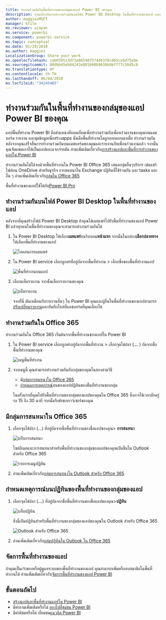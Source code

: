 ```yaml
---
title: ทำงานร่วมกันในพื้นที่ทำงานของกล่มุของแอป Power BI ของคุณ
description: อ่านเกี่ยวกับการทำงานร่วมกันบนไฟล์ Power BI Desktop ในพื้นที่ทำงานของแอป และกับ Office 365 services เช่นการแชร์ไฟล์บน OneDrive สำหรับธุรกิจ การสนทนาใน Exchange ปฏิทิน และ tasks
author: maggiesMSFT
manager: kfile
ms.reviewer: ajayan
ms.service: powerbi
ms.component: powerbi-service
ms.topic: conceptual
ms.date: 01/29/2018
ms.author: maggies
LocalizationGroup: Share your work
ms.openlocfilehash: cab0f0513d73a865407574d43f8cd65ca5d75a9e
ms.sourcegitcommit: 80d6b45eb84243e801b60b9038b9bff77c30d5c8
ms.translationtype: HT
ms.contentlocale: th-TH
ms.lasthandoff: 06/04/2018
ms.locfileid: "34245465"
---
```

# <a name="collaborate-in-your-power-bi-app-workspace"></a>ทำงานร่วมกันในพื้นที่ทำงานของกล่มุของแอป Power BI ของคุณ
แอปพื้นที่ทำงาน Power BI คือตำแหน่งที่ยอดเยี่ยมเพื่อทำงานร่วมกับเพื่อนร่วมงานของคุณบนแดชบอร์ด รายงาน และชุดข้อมูลเพื่อสร้าง*apps* นั่นคือพื้นที่ทำงานใดถูกออกแบบมาเพื่อ ทำงานร่วมกัน หลังจากคุณเสร็จสิ้นการทำงานร่วมกันบนแดชบอร์ดของคุณและรายงานกับเพื่อนร่วมงานแล้ว จากนั้นคุณจัดแพคเกจให้เป็นแอปและแจกจ่ายมัน อ่านเพิ่มเติมเกี่ยวกับ[การสร้างแอปและพื้นที่การทำงานของแอปใน Power BI](service-create-distribute-apps.md) 

ทำงานร่วมกันไม่ได้จบด้วยพื้นที่ทำงานใน Power BI Office 365 เสนอกลุ่มอื่นๆบริการ เช่นแชร์ไฟล์บน OneDrive สำหรับธุรกิจ การสนทนาใน Exchange ปฏิทินที่ใช้ร่วมกัน และ tasks และอื่น ๆ อ่านเพิ่มเติมเกี่ยวกับ[กลุ่มใน Office 365](https://support.office.com/article/Create-a-group-in-Office-365-7124dc4c-1de9-40d4-b096-e8add19209e9)

พื้นที่ทำงานของแอปใช้ได้กับ[Power BI Pro](service-free-vs-pro.md)

## <a name="collaborate-on-power-bi-desktop-files-in-your-app-workspace"></a>ทำงานร่วมกันบนไฟล์ Power BI Desktop ในพื้นที่ทำงานของแอป
หลังจากที่คุณสร้างไฟล์ Power BI Desktop ถ้าคุณได้เผยแพร่ไปยังพื้นที่ทำงานของแอป Power BI แล้วทุกคนในพื้นที่ทำงานของคุณจะสามารถทำงานร่วมกันได้

1. ใน Power BI Desktop ให้เลือก**เผยแพร่**บนริบบอน**หน้าแรก** จากนั้นในกล่อง**เลือกปลายทาง** ให้เลือกพื้นที่ทำงานของแอป
   
    ![ไอคอนการเผยแพร่](media/service-collaborate-power-bi-workspace/power-bi-group-publish-pbix.png)
2. ใน Power BI service เลือกลูกศรที่อยู่ถัดจากพื้นที่ทำงาน > เลือกชื่อของพื้นที่ทำงานแอป
   
    ![พื้นที่ทำงานบนแอป](media/service-collaborate-power-bi-workspace/power-bi-workspace-nav-arrow.png)
3. เลือกแท็บรายงาน จากนั้นเลือกรายงานของคุณ
   
    ![แท็บรายงาน](media/service-collaborate-power-bi-workspace/power-bi-workspace-report.png)
   
    จากที่นี่ มันเหมือนกับรายงานอื่นๆ ใน Power BI คุณและผู้อื่นในพื้นที่ทำงานของแอปสามารถ[ปรับเปลี่ยนรายงาน](service-reports.md)และบันทึกไทล์ที่แดชบอร์ดที่คุณเลือกได้

## <a name="collaborate-in-office-365"></a>ทำงานร่วมกันใน Office 365
ทำงานร่วมกันใน Office 365 เริ่มต้นจากพื้นที่ทำงานของแอปใน Power BI

1. ใน Power BI service เลือกลูกศรอยู่ถัดจากพื้นที่ทำงาน > เลือกจุดไข่ปลา (**...** ) ถัดจากชื่อพื้นที่ทำงานของคุณ 
   
   ![เมนูพื้นที่ทำงาน](media/service-collaborate-power-bi-workspace/power-bi-app-ellipsis.png)
2. จากเมนูนี้ คุณสามารถทำงานร่วมกันกับกลุ่มของคุณในสองสามวิธี 
   
   * มี[กลุ่มการสนทนาใน Office 365](service-collaborate-power-bi-workspace.md#have-a-group-conversation-in-office-365)
   * [กำหนดการเหตุการณ์](service-collaborate-power-bi-workspace.md#schedule-an-event-on-the-group-workspace-calendar)บนของแอปปฏิทินของพื้นที่ทำงานของกลุ่ม
   
   ในครั้งแรกที่คุณไปยังพื้นที่ทำงานของกลุ่มของแอปของคุณใน Office 365 ซึ่งอาจใช้เวลาสักครู่ รอ 15 ถึง 30 นาที จากนั้นรีเฟรชเบราว์เซอร์ของคุณ

## <a name="have-a-group-conversation-in-office-365"></a>มีกลุ่มการสนทนาใน Office 365
1. เลือกจุดไข่ปลา (...) ที่อยู่ถัดจากชื่อพื้นที่ทำงานของชื่อแอปของคุณ\> **การสนทนา** 
   
    ![แท็บการสนทนา](media/service-collaborate-power-bi-workspace/power-bi-app-ellipsis.png)
   
   ไซต์อีเมลและการสนทนาสำหรับพื้นที่ทำงานของกลุ่มของแอปของคุณเปิดขึ้นใน Outlook สำหรับ Office 365
   
   ![รายการเมนูปฏิทิน](media/service-collaborate-power-bi-workspace/pbi_grps_o365convo.png)
2. อ่านเพิ่มเติมเกี่ยวกับ[กลุ่มการสนทนาใน Outlook สำหรับ Office 365](https://support.office.com/Article/Have-a-group-conversation-a0482e24-a769-4e39-a5ba-a7c56e828b22)

## <a name="schedule-an-event-on-the-apps-group-workspace-calendar"></a>กำหนดเหตุการณ์บนปฏิทินของพื้นที่ทำงานของกลุ่มของแอป
1. เลือกจุดไข่ปลา (**...**) ที่อยู่ถัดจากชื่อพื้นที่ทำงานของชื่อแอปของคุณ\>**ปฏิทิน** 
   
   ![แท็บปฏิทิน](media/service-collaborate-power-bi-workspace/power-bi-app-ellipsis.png)
   
   สิ่งนี้เปิดปฏิทินสำหรับพื้นที่ทำงานของกลุ่มของแอปของคุณใน Outlook สำหรับ Office 365
   
   ![Outlook สำหรับ Office 365](media/service-collaborate-power-bi-workspace/pbi_grps_o365_calendar.png)
2. อ่านเพิ่มเติมเกี่ยวกับ[กลุ่มปฏิทินใน Outlook ใน Office 365](https://support.office.com/Article/Add-edit-and-subscribe-to-group-events-0cf1ad68-1034-4306-b367-d75e9818376a)

## <a name="manage-an-app-workspace"></a>จัดการพื้นที่ทำงานของแอป
ถ้าคุณเป็นเจ้าของหรือผู้ดูแลระบบของพื้นที่ทำงานของแอป คุณสามารถเพิ่มหรือลบสมาชิกในพื้นที่ทำงานได้ อ่านเพิ่มเติมเกี่ยวกับ[จัดการพื้นที่ทำงานของแอป Power BI](service-manage-app-workspace-in-power-bi-and-office-365.md)

## <a name="next-steps"></a>ขั้นตอนถัดไป
* [สร้างแอปและพื้นที่ทำงานแอปใน Power BI](service-create-distribute-apps.md)
* มีคำถามเพิ่มเติมหรือไม่ [ลองไปที่ชุมชน Power BI](http://community.powerbi.com/)
* มีคำติชมหรือไม่ เยี่ยมชม[แนวคิด Power BI](https://ideas.powerbi.com/forums/265200-power-bi)


